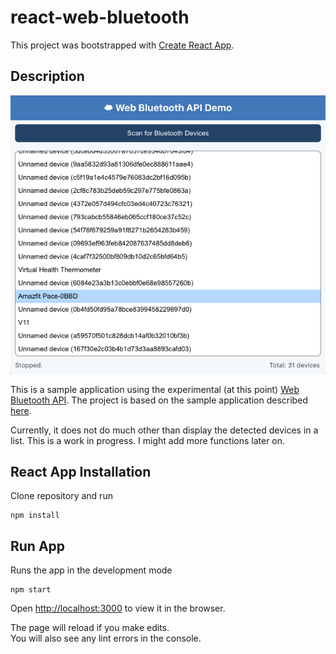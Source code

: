 react-web-bluetooth
================

This project was bootstrapped with [Create React App](https://github.com/facebook/create-react-app).

## Description
![Screenshot](docs/screenshot.png)

This is a sample application using the experimental (at this point) [Web Bluetooth API](https://developer.mozilla.org/en-US/docs/Web/API/Web_Bluetooth_API). The project is based on the sample application described [here](https://googlechrome.github.io/samples/web-bluetooth/scan.html).

Currently, it does not do much other than display the detected devices in a list. This is a work in progress. I might add more functions later on.


## React App Installation
Clone repository and run

```
npm install
```

## Run App
Runs the app in the development mode

```
npm start
```

Open [http://localhost:3000](http://localhost:3000) to view it in the browser.

The page will reload if you make edits.<br>
You will also see any lint errors in the console.
